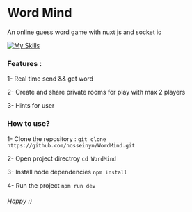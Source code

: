 # Word Mind

An online guess word game with nuxt js and socket io

[![My Skills](https://skillicons.dev/icons?i=html,css,js,ts,vue,nuxt,vuetify)](https://github.com/hosseinyn)


### Features : 
1- Real time send && get word

2- Create and share private rooms for play with max 2 players

3- Hints for user

### How to use?
1- Clone the repository : 
`git clone https://github.com/hosseinyn/WordMind.git`

2- Open project directroy
`cd WordMind`

3- Install node dependencies
`npm install`

4- Run the project
`npm run dev`















###### *Happy :)*
